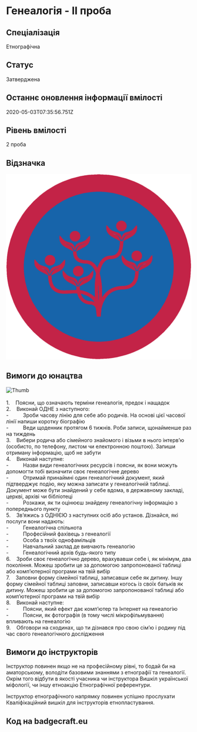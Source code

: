 # Генеалогія - ІІ проба

## Спеціалізація

Етнографічна

## Статус

Затверджена

## Останнє оновлення інформації вмілості

2020-05-03T07:35:56.751Z

## Рівень вмілості

2 проба

## Відзначка

![Відзначка](../images/Henealohiia_II/__________.jpg)

## Вимоги до юнацтва

<div><span><img alt="Thumb           " src="/uploads/textareas/bootsy/image/109/small___________.jpg"><br><br>1.&nbsp;&nbsp;&nbsp; </span>Поясни,
що означають терміни генеалогія, предок і нащадок<br>2.&nbsp;&nbsp;&nbsp; Виконай
ОДНЕ з наступного:<br>-&nbsp;&nbsp;&nbsp;&nbsp;&nbsp;&nbsp;&nbsp;&nbsp;&nbsp;
Зроби часову лінію для себе або родичів. На
основі цієї часової лінії напиши коротку біографію<br>-&nbsp;&nbsp;&nbsp;&nbsp;&nbsp;&nbsp;&nbsp;&nbsp;&nbsp;
Веди щоденник протягом 6 тижнів. Роби
записи, щонайменше раз на тиждень<br>3.&nbsp;&nbsp;&nbsp; Вибери
родича або сімейного знайомого і візьми в нього інтерв’ю (особисто, по
телефону, листом чи електронною поштою). Запиши отриману інформацію, щоб не
забути<br>4.&nbsp;&nbsp;&nbsp; Виконай
наступне:<br>-&nbsp;&nbsp;&nbsp;&nbsp;&nbsp;&nbsp;&nbsp;&nbsp;&nbsp;
Назви види генеалогічних ресурсів і поясни,
як вони можуть допомогти тобі визначити своє генеалогічне дерево<br>-&nbsp;&nbsp;&nbsp;&nbsp;&nbsp;&nbsp;&nbsp;&nbsp;&nbsp;
Отримай принаймні один генеалогічний
документ, який підтверджує подію, яку можна записати у генеалогічній таблиці.
Документ може бути знайдений у себе вдома, в державному закладі, церкві, архіві
чи бібліотеці<br>-&nbsp;&nbsp;&nbsp;&nbsp;&nbsp;&nbsp;&nbsp;&nbsp;&nbsp;
Розкажи, як ти оцінюєш знайдену
генеалогічну інформацію з попереднього пункту<br>5.&nbsp;&nbsp;&nbsp; Зв’яжись
з ОДНІЄЮ з наступних осіб або установ. Дізнайся, які послуги вони надають:<br>-&nbsp;&nbsp;&nbsp;&nbsp;&nbsp;&nbsp;&nbsp;&nbsp;&nbsp;
Генеалогічна спільнота<br>-&nbsp;&nbsp;&nbsp;&nbsp;&nbsp;&nbsp;&nbsp;&nbsp;&nbsp;
Професійний фахівець з генеалогії<br>-&nbsp;&nbsp;&nbsp;&nbsp;&nbsp;&nbsp;&nbsp;&nbsp;&nbsp;
Особа з твоїх однофамільців<br>-&nbsp;&nbsp;&nbsp;&nbsp;&nbsp;&nbsp;&nbsp;&nbsp;&nbsp;
Навчальний заклад де вивчають генеалогію<br>-&nbsp;&nbsp;&nbsp;&nbsp;&nbsp;&nbsp;&nbsp;&nbsp;&nbsp;
Генеалогічний архів будь-якого типу<br>6.&nbsp;&nbsp;&nbsp; Зроби
своє генеалогічно дерево, врахувавши себе і, як мінімум, два покоління. Можеш
зробити це за допомогою запропонованої таблиці або комп’ютерної програми на
твій вибір<br>7.&nbsp;&nbsp;&nbsp; Заповни
форму сімейної таблиці, записавши себе як дитину. Іншу форму сімейної таблиці
заповни, записавши когось із своїх батьків як дитину. Можеш зробити це за
допомогою запропонованої таблиці або комп’ютерної програми на твій вибір<br>8.&nbsp;&nbsp;&nbsp; Виконай
наступне:<br>-&nbsp;&nbsp;&nbsp;&nbsp;&nbsp;&nbsp;&nbsp;&nbsp;&nbsp;
Поясни, який ефект дає комп’ютер та
Інтернет на генеалогію<br>-&nbsp;&nbsp;&nbsp;&nbsp;&nbsp;&nbsp;&nbsp;&nbsp;&nbsp;
Поясни, як фотографія (в тому числі
мікрофільмування) впливають на генеалогію<br>9.&nbsp;&nbsp;&nbsp; Обговори
на сходинах, що ти дізнався про свою сім’ю і родину під час свого
генеалогічного дослідження</div>

## Вимоги до інструкторів

<p>Інструктор повинен якщо не на професійному рівні, то бодай би на аматорському, володіти базовими знаннями з етнографії та генеалогії. Окрім того відбути в якості учасника чи інструктора Вишкіл української міфології, чи іншу етноакцію Етнографічної референтури.&nbsp;</p><p>Інструктор етнографічного напрямку повинен успішно прослухати Кваліфікаційний вишкіл для інструкторів етнопластування.</p>

## Код на badgecraft.eu

